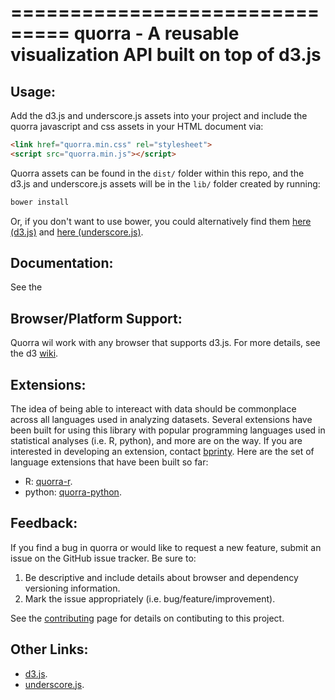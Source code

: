 ===============================
quorra - A reusable visualization API built on top of d3.js
===============================


Usage:
------

Add the d3.js and underscore.js assets into your project and include the quorra javascript and css assets in your HTML document via:

```html
<link href="quorra.min.css" rel="stylesheet">
<script src="quorra.min.js"></script>
```

Quorra assets can be found in the `dist/` folder within this repo, and the d3.js and underscore.js assets will be in the `lib/` folder created by running:

```bash
bower install
```

Or, if you don't want to use bower, you could alternatively find them [here (d3.js)](https://raw.githubusercontent.com/mbostock/d3/master/d3.min.js) and [here (underscore.js)](https://raw.githubusercontent.com/jashkenas/underscore/master/underscore-min.js).


Documentation:
-------------
See the 


Browser/Platform Support:
--------

Quorra wil work with any browser that supports d3.js. For more details, see the d3 [wiki](https://github.com/mbostock/d3/wiki#user-content-browser--platform-support>).


Extensions:
----------

The idea of being able to intereact with data should be commonplace across all languages used in analyzing datasets. Several extensions have been built for using this library with popular programming languages used in statistical analyses (i.e. R, python), and more are on the way. If you are interested in developing an extension, contact [bprinty](http://github.com/bprinty). Here are the set of language extensions that have been built so far:

* R: [quorra-r](http://github.com/bprinty/quorra-r).
* python: [quorra-python](http://github.com/bprinty/quorra-python).



Feedback:
--------

If you find a bug in quorra or would like to request a new feature, submit an issue on the GitHub issue tracker. Be sure to:

1. Be descriptive and include details about browser and dependency versioning information.
2. Mark the issue appropriately (i.e. bug/feature/improvement).

See the [contributing](https://github.com/bprinty/quorra/blob/master/CONTRIBUTING.rst) page for details on contibuting to this project.


Other Links:
-----------

* [d3.js](https://github.com/mbostock/d3).
* [underscore.js](https://github.com/jashkenas/underscore).

